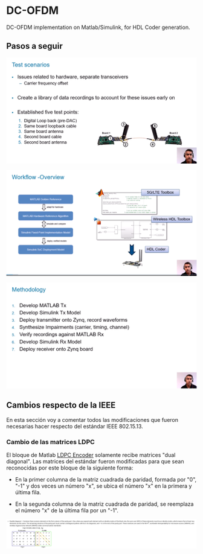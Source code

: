 # DC-OFDM

DC-OFDM implementation on Matlab/Simulink, for HDL Coder generation.

## Pasos a seguir

![Alt text](images/image.png)

![Alt text](images/image-1.png)

![Alt text](images/image-2.png)

## Cambios respecto de la IEEE

En esta sección voy a comentar todos las modificaciones que fueron necesarias hacer respecto del estándar IEEE 802.15.13.

### Cambio de las matrices LDPC

El bloque de Matlab [LDPC Encoder](https://la.mathworks.com/help/wireless-hdl/ref/ldpcencoder.html) solamente recibe matrices "dual diagonal". Las matrices del estándar fueron modificadas para que sean reconocidas por este bloque de la siguiente forma:

* En la primer columna de la matriz cuadrada de paridad, formada por "0", "-1" y dos veces un número "x", se ubica el número "x" en la primera y última fila.

* En la segunda columna de la matriz cuadrada de paridad, se reemplaza el número "x" de la última fila por un "-1".

![Double diagonal matrix](images/double_diagonal.png)
